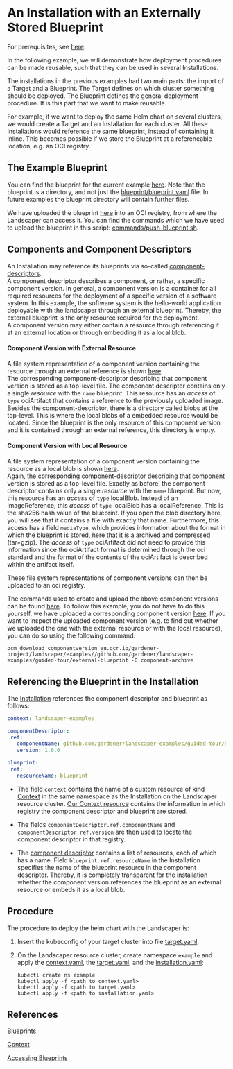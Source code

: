 # An Installation with an Externally Stored Blueprint

For prerequisites, see [here](../../README.md#prerequisites-and-basic-definitions).

In the following example, we will demonstrate how deployment procedures can be made reusable, such that they can be used in several Installations.

The installations in the previous examples had two main parts: the import of a Target and a Blueprint. The Target defines on which cluster something should be deployed. The Blueprint defines the general deployment procedure. It is this part that we want to make reusable. 

For example, if we want to deploy the same Helm chart on several clusters, we would create a Target and an Installation for each cluster. All these Installations would reference the same blueprint, instead of containing it inline. This becomes possible if we store the Blueprint at a referencable location, e.g. an OCI registry.

## The Example Blueprint

You can find the blueprint for the current example [here](./blueprint). Note that the blueprint is a directory, and not just the [blueprint/blueprint.yaml](./blueprint/blueprint.yaml) file. In future examples the blueprint directory will contain further files.

We have uploaded the blueprint
[here](https://eu.gcr.io/gardener-project/landscaper/examples/blueprints/guided-tour/external-blueprint) into an OCI registry, from where the Landscaper can access it. You can find the commands which we have used to upload the blueprint in this script: [commands/push-blueprint.sh](./commands/push-blueprint.sh).


## Components and Component Descriptors

An Installation may reference its blueprints via so-called [component-descriptors](../../../concepts/Glossary.md#_component-descriptor_).  
A component descriptor describes a component, or rather, a specific component version. In general, a component version is a container for all required resources for the deployment of a specific version of a software system.
In this example, the software system is the hello-world application deployable with the landscaper through an external blueprint. Thereby, the external blueprint is the only resource required for the deployment.  
A component version may either contain a resource through referencing it at an external location or through embedding it as a local blob.

#### Component Version with External Resource
A file system representation of a component version containing the resource through an external reference is shown [here](./component-archive/v2-local).  
The corresponding component-descriptor describing that component version is stored as a top-level file. The component descriptor contains only a single _resource_ with the `name` blueprint. This resource has an _access_ of `type` ociArtifact that contains a reference to the previously uploaded image.  
Besides the component-descriptor, there is a directory called blobs at the top-level. This is where the local blobs of a embedded resource would be located. Since the blueprint is the only resource of this component version and it is contained through an external reference, this directory is empty.

#### Component Version with Local Resource
A file system representation of a component version containing the resource as a local blob is shown [here](./component-archive/v2-external).  
Again, the corresponding component-descriptor describing that component version is stored as a top-level file. Exactly as before, the component descriptor contains only a single _resource_ with the `name` blueprint. But now, this resource has an _access_ of `type` localBlob.
Instead of an imageReference, this _access_ of `type` localBlob has a localReference. This is the sha256 hash value of the blueprint. If you open the blob directory here, you will see that it contains a file with exactly that name. 
Furthermore, this access has a field `mediaType`, which provides information about the format in which the blueprint is stored, here that it is a archived and compressed (tar+gzip). The _access_ of `type` ociArtifact did not need to provide this information since the ociArtifact format is determined through the oci standard
and the format of the contents of the ociArtifact is described within the artifact itself.  
  
These file system representations of component versions can then be uploaded to an oci registry.  

The commands used to create and upload the above component versions can be found [here](./commands/upload-component-version.sh). 
To follow this example, you do not have to do this yourself, we have uploaded a corresponding component version [here](https://eu.gcr.io/gardener-project/landscaper/examples/component-descriptors/github.com/gardener/landscaper-examples/guided-tour/external-blueprint).
If you want to inspect the uploaded component version (e.g. to find out whether we uploaded the one with the external resource or with the local resource), you can do so using the following command:  

```
ocm download componentversion eu.gcr.io/gardener-project/landscaper/examples//github.com/gardener/landscaper-examples/guided-tour/external-blueprint -O component-archive
```


## Referencing the Blueprint in the Installation

The [Installation](./installation/installation.yaml) references the component descriptor and blueprint as follows:  

```yaml
context: landscaper-examples

componentDescriptor:
 ref:
   componentName: github.com/gardener/landscaper-examples/guided-tour/external-blueprint
   version: 1.0.0

blueprint:
 ref:
   resourceName: blueprint
```

- The field `context` contains the name of a custom resource of kind [Context](../../../usage/Context.md) in the same namespace as the Installation on the Landscaper resource cluster. [Our Context resource](./installation/context.yaml) contains the information in which registry the component descriptor and blueprint are stored.

- The fields `componentDescriptor.ref.componentName` and `componentDescriptor.ref.version` are then used to locate the component descriptor in that registry.

- The [component descriptor](component-descriptor) contains a list of resources, each of which has a name. Field `blueprint.ref.resourceName` in the Installation specifies the name of the blueprint resource in the component descriptor. Thereby, it is completely transparent for the installation whether the component version references the blueprint as an external resource or embeds it as a local blob. 


## Procedure

The procedure to deploy the helm chart with the Landscaper is:

1. Insert the kubeconfig of your target cluster into file [target.yaml](installation/target.yaml).

2. On the Landscaper resource cluster, create namespace `example` and apply the [context.yaml](./installation/context.yaml), the [target.yaml](installation/target.yaml), and the [installation.yaml](installation/installation.yaml):

   ```shell
   kubectl create ns example
   kubectl apply -f <path to context.yaml>
   kubectl apply -f <path to target.yaml>
   kubectl apply -f <path to installation.yaml>
   ```


## References 

[Blueprints](../../../usage/Blueprints.md)

[Context](../../../usage/Context.md)

[Accessing Blueprints](../../../usage/AccessingBlueprints.md)
